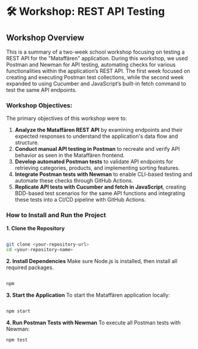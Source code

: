 # 🛠 Workshop: REST API Testing
## Workshop Overview
This is a summary of a two-week school workshop focusing on testing a REST API for the "Mataffären" application. During this workshop, we used Postman and Newman for API testing, automating checks for various functionalities within the application’s REST API. The first week focused on creating and executing Postman test collections, while the second week expanded to using Cucumber and JavaScript’s built-in fetch command to test the same API endpoints.

### Workshop Objectives:
The primary objectives of this workshop were to:

1. **Analyze the Mataffären REST API** by examining endpoints and their expected responses to understand the application's data flow and structure.
2. **Conduct manual API testing in Postman** to recreate and verify API behavior as seen in the Mataffären frontend.
3. **Develop automated Postman tests** to validate API endpoints for retrieving categories, products, and implementing sorting features.
4. **Integrate Postman tests with Newman** to enable CLI-based testing and automate these checks through GitHub Actions.
5. **Replicate API tests with Cucumber and fetch in JavaScript**, creating BDD-based test scenarios for the same API functions and integrating these tests into a CI/CD pipeline with GitHub Actions.
### How to Install and Run the Project
**1. Clone the Repository**
```bash

git clone <your-repository-url>
cd <your-repository-name>
```
**2. Install Dependencies**
Make sure Node.js is installed, then install all required packages.

```bash

npm 
```
**3. Start the Application**
To start the Mataffären application locally:

```bash

npm start
```
**4. Run Postman Tests with Newman**
To execute all Postman tests with Newman:

```bash
npm test
```
